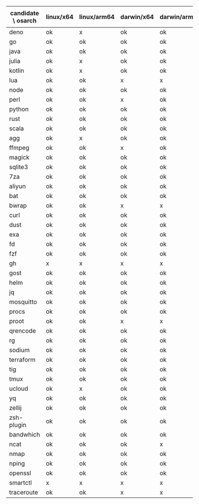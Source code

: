 | candidate \ osarch | linux/x64 | linux/arm64 | darwin/x64 | darwin/arm64 | win/x64 | 备注 |
| ------------------ | ----------- | ------------ | ---------- | --------- | ------- | ---- |
|deno | ok | x| ok | ok | ok |
|go | ok | ok | ok | ok | ok |
|java | ok | ok | ok | ok | ok |
|julia | ok | x| ok | ok | ok |
|kotlin | ok | x| ok | ok | ok |
|lua | ok | ok | x| x| ok |
|node | ok | ok | ok | ok | ok |
|perl | ok | ok | x| ok | ok |
|python | ok | ok | ok | ok | ok |
|rust | ok | ok | ok | ok | ok |
|scala | ok | ok | ok | ok | ok |
|agg | ok | x| ok | ok | ok |
|ffmpeg | ok | ok | x| ok | ok |
|magick | ok | ok | ok | ok | x|
|sqlite3 | ok | ok | ok | ok | ok |
|7za | ok | ok | ok | ok | ok |
|aliyun | ok | ok | ok | ok | ok |
|bat | ok | ok | ok | ok | ok |
|bwrap | ok | ok | x| x| x|
|curl | ok | ok | ok | ok | ok |
|dust | ok | ok | ok | ok | ok |
|exa | ok | ok | ok | ok | ok |
|fd | ok | ok | ok | ok | ok |
|fzf | ok | ok | ok | ok | ok |
|gh | x| x| x| x| x|
|gost | ok | ok | ok | ok | ok |
|helm | ok | ok | ok | ok | ok |
|jq | ok | ok | ok | ok | ok |
|mosquitto | ok | ok | ok | ok | ok |
|procs | ok | ok | ok | ok | ok |
|proot | ok | ok | x| x| x|
|qrencode | ok | ok | ok | ok | ok |
|rg | ok | ok | ok | ok | ok |
|sodium | ok | ok | ok | ok | ok |
|terraform | ok | ok | ok | ok | ok |
|tig | ok | ok | ok | ok | x|
|tmux | ok | ok | ok | ok | ok |
|ucloud | ok | x| ok | ok | ok |
|yq | ok | ok | ok | ok | ok |
|zellij | ok | ok | ok | ok | x|
|zsh-plugin | ok | ok | ok | ok | ok |
|bandwhich | ok | ok | ok | ok | x|
|ncat | ok | ok | ok | x| x|
|nmap | ok | ok | ok | ok | x|
|nping | ok | ok | ok | ok | x|
|openssl | ok | ok | ok | ok | ok |
|smartctl | x| x| x| x| x|
|traceroute | ok | ok | x| x| x|
